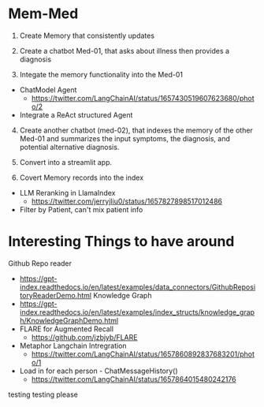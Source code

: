 # Mem-Med

1. Create Memory that consistently updates

2. Create a chatbot Med-01, that asks about illness then provides a diagnosis

3. Integate the memory functionality into the Med-01 
- ChatModel Agent
    - https://twitter.com/LangChainAI/status/1657430519607623680/photo/2
- Integrate a ReAct structured Agent 

4. Create another chatbot (med-02), that indexes the memory of the other Med-01 and summarizes the input symptoms, the diagnosis, and potential alternative diagnosis. 

5. Convert into a streamlit app. 

6. Covert Memory records into the index 
- LLM Reranking in LlamaIndex
    - https://twitter.com/jerryjliu0/status/1657827898517012486
- Filter by Patient, can't mix patient info 

# Interesting Things to have around
Github Repo reader
- https://gpt-index.readthedocs.io/en/latest/examples/data_connectors/GithubRepositoryReaderDemo.html
Knowledge Graph
- https://gpt-index.readthedocs.io/en/latest/examples/index_structs/knowledge_graph/KnowledgeGraphDemo.html
- FLARE for Augmented Recall 
    - https://github.com/jzbjyb/FLARE
- Metaphor Langchain Intregration
    - https://twitter.com/LangChainAI/status/1657860892837683201/photo/1
- Load in for each person - ChatMessageHistory()
    - https://twitter.com/LangChainAI/status/1657864015480242176


testing testing please
